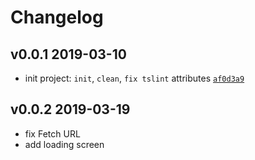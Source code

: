 # Changelog

## v0.0.1 2019-03-10

- init project: `init`, `clean`, `fix tslint` attributes [`af0d3a9`](https://github.com/denisu08/wirecase-picklist/commit/2d1968603be8594563049fc2db60783450a0d0d6)

## v0.0.2 2019-03-19

- fix Fetch URL
- add loading screen

